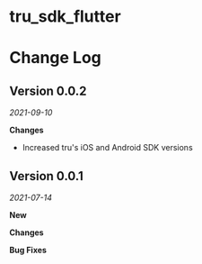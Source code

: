 # tru_sdk_flutter

Change Log
==========

## Version 0.0.2
_2021-09-10_

**Changes**
* Increased tru's iOS and Android SDK versions

## Version 0.0.1
_2021-07-14_

**New**

**Changes**

**Bug Fixes**


